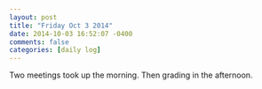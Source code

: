 ```yaml
---
layout: post
title: "Friday Oct 3 2014"
date: 2014-10-03 16:52:07 -0400
comments: false
categories: [daily log]
---
```


Two meetings took up the morning. Then grading in the afternoon.
